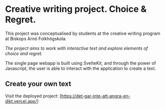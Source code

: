 # Creative writing project. Choice & Regret.

This project was conceptualised by students at the creative writing program at Biskops Arnö Folkhögskola. 

*The project aims to work with interactive text and explore elements of choice and regret.*

The single page webapp is built using SvelteKit, and through the power of Javascript, the user is able to interact with the application to create a text. 


## Create your own text
Visit the deployed project: [https://det-gar-inte-att-angra-en-dikt.vercel.app/]
